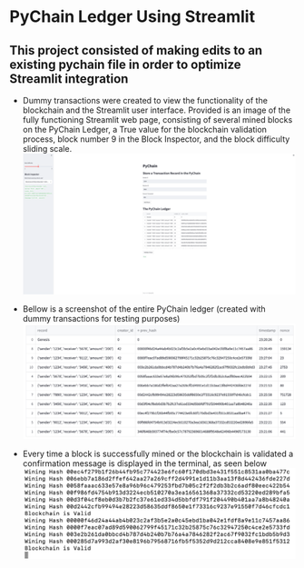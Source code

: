 # PyChain Ledger Using Streamlit

## This project consisted of making edits to an existing pychain file in order to optimize Streamlit integration

* Dummy transactions were created to view the functionality of the blockchain and the Streamlit user interface. Provided is an image of the fully functioning Streamlit web page, consisting of several mined blocks on the PyChain Ledger, a True value for the blockchain validation process, block number 9 in the Block Inspector, and the block difficulty sliding scale.
![Full Streamlit Page](Images/full.png)

* Bellow is a screenshot of the entire PyChain ledger (created with dummy transactions for testing purposes)
![PyChain Ledger](Images/chain.png)

* Every time a block is successfully mined or the blockchain is validated a confirmation message is displayed in the terminal, as seen below
![Terminal Example](Images/terminal.png)
